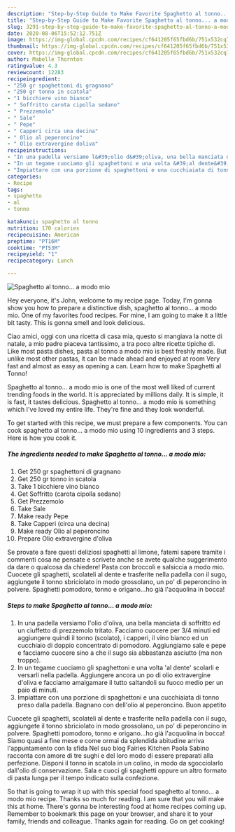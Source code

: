 ```yaml
---
description: "Step-by-Step Guide to Make Favorite Spaghetto al tonno... a modo mio"
title: "Step-by-Step Guide to Make Favorite Spaghetto al tonno... a modo mio"
slug: 3291-step-by-step-guide-to-make-favorite-spaghetto-al-tonno-a-modo-mio
date: 2020-08-06T15:52:12.751Z
image: https://img-global.cpcdn.com/recipes/cf641205f65fbd6b/751x532cq70/spaghetto-al-tonno-a-modo-mio-recipe-main-photo.jpg
thumbnail: https://img-global.cpcdn.com/recipes/cf641205f65fbd6b/751x532cq70/spaghetto-al-tonno-a-modo-mio-recipe-main-photo.jpg
cover: https://img-global.cpcdn.com/recipes/cf641205f65fbd6b/751x532cq70/spaghetto-al-tonno-a-modo-mio-recipe-main-photo.jpg
author: Mabelle Thornton
ratingvalue: 4.3
reviewcount: 12283
recipeingredient:
- "250 gr spaghettoni di gragnano"
- "250 gr tonno in scatola"
- "1 bicchiere vino bianco"
- " Soffritto carota cipolla sedano"
- " Prezzemolo"
- " Sale"
- " Pepe"
- " Capperi circa una decina"
- " Olio al peperoncino"
- " Olio extravergine doliva"
recipeinstructions:
- "In una padella versiamo l&#39;olio d&#39;oliva, una bella manciata di soffritto ed un ciuffetto di prezzemolo tritato. Facciamo cuocere per 3/4 minuti ed aggiungere quindi il tonno (scolato), i capperi, il vino bianco ed un cucchiaio di doppio concentrato di pomodoro. Aggiungiamo sale e pepe e facciamo cuocere sino a che il sugo sia abbastanza asciutto (ma non troppo)."
- "In un tegame cuociamo gli spaghettoni e una volta &#39;al dente&#39; scolarli e versarli nella padella. Aggiungere ancora un po di olio extravergine d&#39;oliva e facciamo amalgamare il tutto saltandoli su fuoco medio per un paio di minuti."
- "Impiattare con una porzione di spaghettoni e una cucchiaiata di tonno preso dalla padella. Bagnano con dell&#39;olio al peperoncino. Buon appetito"
categories:
- Recipe
tags:
- spaghetto
- al
- tonno

katakunci: spaghetto al tonno 
nutrition: 170 calories
recipecuisine: American
preptime: "PT16M"
cooktime: "PT53M"
recipeyield: "1"
recipecategory: Lunch

---
```



![Spaghetto al tonno... a modo mio](https://img-global.cpcdn.com/recipes/cf641205f65fbd6b/751x532cq70/spaghetto-al-tonno-a-modo-mio-recipe-main-photo.jpg)

Hey everyone, it's John, welcome to my recipe page. Today, I'm gonna show you how to prepare a distinctive dish, spaghetto al tonno... a modo mio. One of my favorites food recipes. For mine, I am going to make it a little bit tasty. This is gonna smell and look delicious.

Ciao amici, oggi con una ricetta di casa mia, questo si mangiava la notte di natale, a mio padre piaceva tantissimo, a tra poco altre ricette tipiche di. Like most pasta dishes, pasta al tonno a modo mio is best freshly made. But unlike most other pastas, it can be made ahead and enjoyed at room Very fast and almost as easy as opening a can. Learn how to make Spaghetti al Tonno!

Spaghetto al tonno... a modo mio is one of the most well liked of current trending foods in the world. It is appreciated by millions daily. It is simple, it is fast, it tastes delicious. Spaghetto al tonno... a modo mio is something which I've loved my entire life. They're fine and they look wonderful.


To get started with this recipe, we must prepare a few components. You can cook spaghetto al tonno... a modo mio using 10 ingredients and 3 steps. Here is how you cook it.

<!--inarticleads1-->

##### The ingredients needed to make Spaghetto al tonno... a modo mio:

1. Get 250 gr spaghettoni di gragnano
1. Get 250 gr tonno in scatola
1. Take 1 bicchiere vino bianco
1. Get  Soffritto (carota cipolla sedano)
1. Get  Prezzemolo
1. Take  Sale
1. Make ready  Pepe
1. Take  Capperi (circa una decina)
1. Make ready  Olio al peperoncino
1. Prepare  Olio extravergine d&#39;oliva


Se provate a fare questi deliziosi spaghetti al limone, fatemi sapere tramite i commenti cosa ne pensate e scrivete anche se avete qualche suggerimento da dare o qualcosa da chiedere! Pasta con broccoli e salsiccia a modo mio. Cuocete gli spaghetti, scolateli al dente e trasferite nella padella con il sugo, aggiungete il tonno sbriciolato in modo grossolano, un po&#39; di peperoncino in polvere. Spaghetti pomodoro, tonno e origano…ho già l&#39;acquolina in bocca! 

<!--inarticleads2-->

##### Steps to make Spaghetto al tonno... a modo mio:

1. In una padella versiamo l&#39;olio d&#39;oliva, una bella manciata di soffritto ed un ciuffetto di prezzemolo tritato. Facciamo cuocere per 3/4 minuti ed aggiungere quindi il tonno (scolato), i capperi, il vino bianco ed un cucchiaio di doppio concentrato di pomodoro. Aggiungiamo sale e pepe e facciamo cuocere sino a che il sugo sia abbastanza asciutto (ma non troppo).
1. In un tegame cuociamo gli spaghettoni e una volta &#39;al dente&#39; scolarli e versarli nella padella. Aggiungere ancora un po di olio extravergine d&#39;oliva e facciamo amalgamare il tutto saltandoli su fuoco medio per un paio di minuti.
1. Impiattare con una porzione di spaghettoni e una cucchiaiata di tonno preso dalla padella. Bagnano con dell&#39;olio al peperoncino. Buon appetito


Cuocete gli spaghetti, scolateli al dente e trasferite nella padella con il sugo, aggiungete il tonno sbriciolato in modo grossolano, un po&#39; di peperoncino in polvere. Spaghetti pomodoro, tonno e origano…ho già l&#39;acquolina in bocca! Siamo quasi a fine mese e come ormai da splendida abitudine arriva l&#39;appuntamento con la sfida Nel suo blog Fairies Kitchen Paola Sabino racconta con amore di tre sughi e del loro modo di essere preparati alla perfezione. Disponi il tonno in scatola in un colino, in modo da sgocciolarlo dall&#39;olio di conservazione. Sala e cuoci gli spaghetti oppure un altro formato di pasta lunga per il tempo indicato sulla confezione. 

So that is going to wrap it up with this special food spaghetto al tonno... a modo mio recipe. Thanks so much for reading. I am sure that you will make this at home. There's gonna be interesting food at home recipes coming up. Remember to bookmark this page on your browser, and share it to your family, friends and colleague. Thanks again for reading. Go on get cooking!
